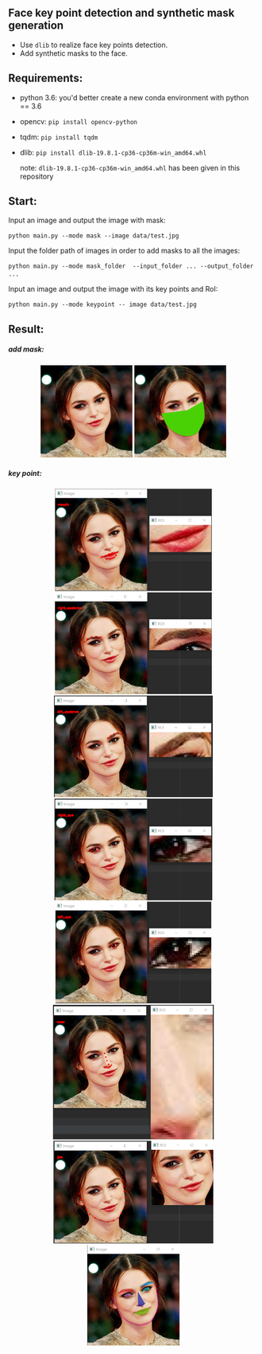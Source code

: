 ## Face key point detection and synthetic mask generation



- Use `dlib` to realize face key points detection.
- Add synthetic masks to the face.



## Requirements:

- python 3.6: you'd better create a new conda environment with python == 3.6  

- opencv: `pip install opencv-python`

- tqdm: `pip install tqdm`

- dlib: `pip install dlib-19.8.1-cp36-cp36m-win_amd64.whl`

  note: `dlib-19.8.1-cp36-cp36m-win_amd64.whl` has been given in this repository



## Start:

Input an image and output the image with mask:

```
python main.py --mode mask --image data/test.jpg
```

Input the folder path of images in order to add masks to all the images:

```
python main.py --mode mask_folder  --input_folder ... --output_folder ...
```

Input an image and output the image with its key points and RoI:

```
python main.py --mode keypoint -- image data/test.jpg
```





## Result:

##### add mask:



<center class="half">
    <img src="figure\test.jpg" alt="test" style="zoom:50%;" />
    <img src="figure\test.jpg_with_mask.png" alt="test.jpg_with_mask" style="zoom:50%;" />
</center>



##### key point:

   <center class="half">
       <img src="figure\result1.png" alt="result1" style="zoom:50%;" />
       <img src="figure\result2.png" alt="result2" style="zoom:50%;" />
       <img src="figure\result3.png" alt="result3" style="zoom:50%;" />
       <img src="figure\result4.png" alt="result4" style="zoom:50%;" />
       <img src="figure\result5.png" alt="result5" style="zoom:50%;" />
       <img src="figure\result6.png" alt="result6" style="zoom:50%;" />
       <img src="figure\result7.png" alt="result7" style="zoom:50%;" />
       <img src="figure\result8.png" alt="result8" style="zoom:50%;" />



​       


  

   

​       















